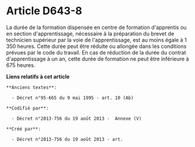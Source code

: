 # Article D643-8

La durée de la formation dispensée en centre de formation d'apprentis ou en section d'apprentissage, nécessaire à la
préparation du brevet de technicien supérieur par la voie de l'apprentissage, est au moins égale à 1 350 heures. Cette durée
peut être réduite ou allongée dans les conditions prévues par le code du travail. En cas de réduction de la durée du contrat
d'apprentissage à un an, cette durée de formation ne peut être inférieure à 675 heures.

**Liens relatifs à cet article**

	**Anciens textes**:

	  - Décret n°95-665 du 9 mai 1995 - art. 10 (Ab)

	**Codifié par**:

	  - Décret n°2013-756 du 19 août 2013 -  Annexe (V)

	**Créé par**:

	  - Décret n°2013-756 du 19 août 2013 - art.
